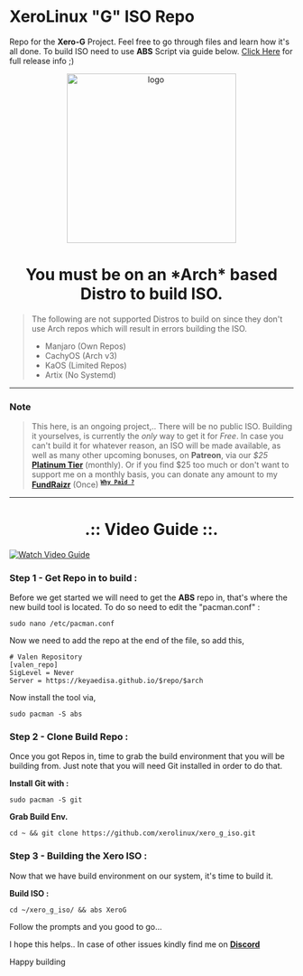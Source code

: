 # XeroLinux "G" ISO Repo

Repo for the **Xero-G** Project. Feel free to go through files and learn how it's all done. To build ISO need to use **ABS** Script via guide below. [Click Here](https://forum.xerolinux.xyz/thread-201.html) for full release info ;)

<p align="center">
    <img width="300" src="https://i.imgur.com/QWqMIsr.png" alt="logo">
</p>

<h1 align="center">You must be on an *Arch* based Distro to build ISO.</h1>

> The following are not supported Distros to build on since they
> don't use Arch repos which will result in errors building the ISO.
> - Manjaro (Own Repos)
> - CachyOS (Arch v3)
> - KaOS (Limited Repos)
> - Artix (No Systemd)
-----------------------------------------------------------------
### Note
> This here, is an ongoing project,.. There will be no public ISO. Building it yourselves, is currently the *only* way to get it for *Free*. In case you can't build it for whatever reason, an ISO will be made available, as well as many other upcoming bonuses,
> on **Patreon**, via our *$25* [**Platinum Tier**](https://www.patreon.com/XeroLinux/membership) (monthly). Or if you find $25 too much or don't want to support me on a monthly basis, you can donate any amount to my [**FundRaizr**](https://fnd.us/523mC5) (Once) <sup>[**`Why Paid ?`**](https://github.com/xerolinux/xero_g_iso/blob/main/support.md)</sup>
-----------------------------------------------------------------

<h1 align="center">.:: Video Guide ::.</h1>

<p align="center">

   <a href="#" target="_blank" title="Video Guide"><img src="https://i.imgur.com/GAAlbhQ.jpeg" alt="Watch Video Guide" /></a>

</p>

### Step 1 - Get Repo in to build :

Before we get started we will need to get the **ABS** repo in, that's where the new build tool is located. To do so need to edit the "pacman.conf" :

```
sudo nano /etc/pacman.conf
```

Now we need to add the repo at the end of the file, so add this,
```
# Valen Repository
[valen_repo]
SigLevel = Never
Server = https://keyaedisa.github.io/$repo/$arch
```
Now install the tool via,
```
sudo pacman -S abs
```
### Step 2 - Clone Build Repo :

Once you got Repos in, time to grab the build environment that you will be building from. Just note that you will need Git installed in order to do that.

**Install Git with :**
```
sudo pacman -S git
```
**Grab Build Env.**
```
cd ~ && git clone https://github.com/xerolinux/xero_g_iso.git
```

### Step 3 - Building the Xero ISO :

Now that we have build environment on our system, it's time to build it.

**Build ISO :**
```
cd ~/xero_g_iso/ && abs XeroG
```

Follow the prompts and you good to go...

I hope this helps.. In case of other issues kindly find me on [**Discord**](https://discord.gg/Xg6T78ahtK)

Happy building
